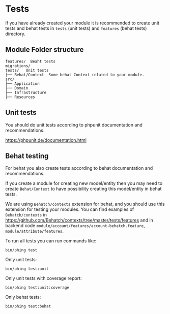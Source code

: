 # Tests

If you have already created your module it is recommended to create unit tests and behat tests 
in `tests` (unit tests) and `features` (behat tests) directory.

## Module Folder structure
    
```        
features/  Beaht tests
migrations/
tests/   Unit tests
├── Behat/Context  Some behat Context related to your module.
src/
├── Application
├── Domain
├── Infrastructure
├── Resources
```

## Unit tests

You should do unit tests according to phpunit documentation and recommendations.

https://phpunit.de/documentation.html


## Behat testing

For behat you also create tests  according to behat documentation and recommendations.

If you create a module for creating new model/entity then you may need to create `Behat/Context` to have possibility 
creating this model/entity in behat tests.

We are using `Behatch/contexts` extension for behat, and you should use this extension for testing your modules. 
You can find examples of `Behatch/contexts`  in https://github.com/Behatch/contexts/tree/master/tests/features 
and in backend code `module/account/features/account-behatch.feature`, `module/attribute/features`.


To run all tests you can run commands like:
```
bin/phing test
```

Only unit tests:
```
bin/phing test:unit
```

Only unit tests with coverage report:
```
bin/phing test:unit:coverage
```

Only behat tests:
```
bin/phing test:behat
```
